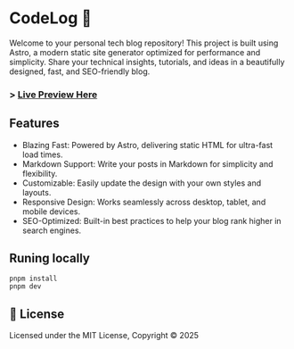 # CodeLog 🚀

Welcome to your personal tech blog repository! This project is built using Astro, a modern static site generator optimized for performance and simplicity. Share your technical insights, tutorials, and ideas in a beautifully designed, fast, and SEO-friendly blog.

### > [Live Preview Here](https://codelog.yy-dev.top)

## Features

- Blazing Fast: Powered by Astro, delivering static HTML for ultra-fast load times.
- Markdown Support: Write your posts in Markdown for simplicity and flexibility.
- Customizable: Easily update the design with your own styles and layouts.
- Responsive Design: Works seamlessly across desktop, tablet, and mobile devices.
- SEO-Optimized: Built-in best practices to help your blog rank higher in search engines.

## Runing locally

```
pnpm install
pnpm dev
```

## 📜 License

Licensed under the MIT License, Copyright © 2025
